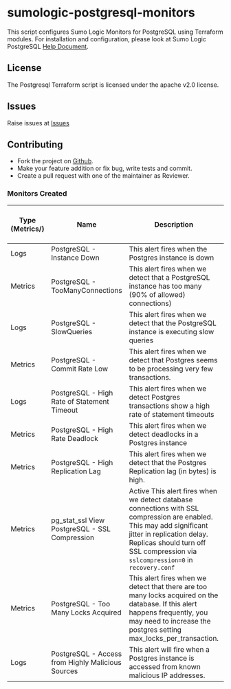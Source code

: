 # sumologic-postgresql-monitors

This script configures Sumo Logic Monitors for PostgreSQL using Terraform modules.
For installation and configuration, please look at Sumo Logic PostgreSQL [Help Document](https://help.sumologic.com/07Sumo-Logic-Apps/12Databases/PostgreSQL/Install_the_PostgreSQL_app_and_view_the_dashboards).
## License

The Postgresql Terraform script is licensed under the apache v2.0 license.

## Issues

Raise issues at [Issues](https://github.com/SumoLogic/terraform-sumologic-sumo-logic-monitor/issues)

## Contributing

* Fork the project on [Github](https://github.com/SumoLogic/terraform-sumologic-sumo-logic-monitor).
* Make your feature addition or fix bug, write tests and commit.
* Create a pull request with one of the maintainer as Reviewer.

### Monitors Created

| Type (Metrics/)|Name|Description|Trigger Type (Critical / Warning / MissingData)|
|---|---|---|---|
Logs|PostgreSQL - Instance Down|This alert fires when the Postgres instance is down|Critical
Metrics |   PostgreSQL - TooManyConnections| This alert fires when we detect that a PostgreSQL instance has too many (90% of allowed) connections) |Critical
Logs|PostgreSQL - SlowQueries| This alert fires when we detect that the PostgreSQL instance is executing slow queries|  Warning
Metrics |   PostgreSQL - Commit Rate Low|  This alert fires when we detect that Postgres seems to be processing very few transactions. |Critical
Logs|PostgreSQL - High Rate of Statement Timeout| This alert fires when we detect Postgres transactions show a high rate of statement timeouts  |Critical
Metrics |   PostgreSQL - High Rate Deadlock| This alert fires when we detect deadlocks in a Postgres instance  |Critical
Metrics |   PostgreSQL - High Replication Lag| This alert fires when we detect that the Postgres Replication lag (in bytes) is high. |Critical
Metrics | pg_stat_ssl View  PostgreSQL - SSL Compression| Active This alert fires when we detect database connections with SSL compression are enabled. This may add significant jitter in replication delay. Replicas should turn off SSL compression via `sslcompression=0` in `recovery.conf` |Critical
Metrics |   PostgreSQL - Too Many Locks Acquired|  This alert fires when we detect that there are too many locks acquired on the database. If this alert happens frequently, you may need to increase the postgres setting max_locks_per_transaction.  |Critical
Logs|PostgreSQL - Access from Highly Malicious Sources| This alert will fire when a Postgres instance is accessed from known malicious IP addresses.  |Critical

